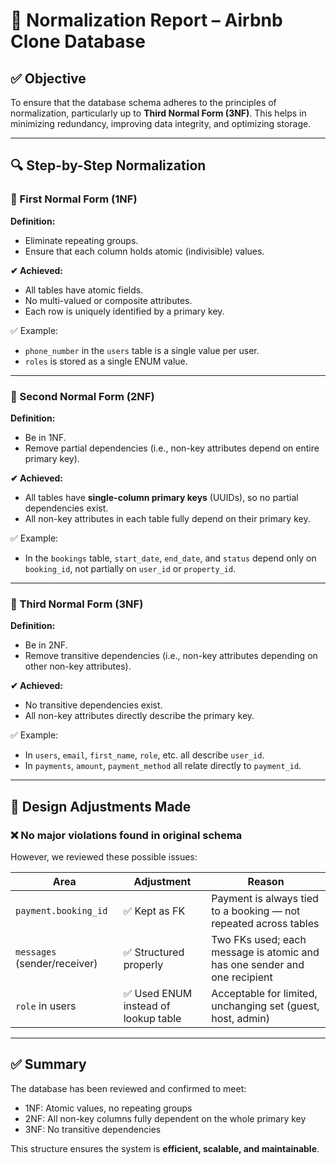 # 📘 Normalization Report – Airbnb Clone Database

## ✅ Objective

To ensure that the database schema adheres to the principles of normalization, particularly up to **Third Normal Form (3NF)**. This helps in minimizing redundancy, improving data integrity, and optimizing storage.

---

## 🔍 Step-by-Step Normalization

### 🔹 First Normal Form (1NF)

**Definition:**

- Eliminate repeating groups.
- Ensure that each column holds atomic (indivisible) values.

**✔ Achieved:**

- All tables have atomic fields.
- No multi-valued or composite attributes.
- Each row is uniquely identified by a primary key.

✅ Example:

- `phone_number` in the `users` table is a single value per user.
- `roles` is stored as a single ENUM value.

---

### 🔹 Second Normal Form (2NF)

**Definition:**

- Be in 1NF.
- Remove partial dependencies (i.e., non-key attributes depend on entire primary key).

**✔ Achieved:**

- All tables have **single-column primary keys** (UUIDs), so no partial dependencies exist.
- All non-key attributes in each table fully depend on their primary key.

✅ Example:

- In the `bookings` table, `start_date`, `end_date`, and `status` depend only on `booking_id`, not partially on `user_id` or `property_id`.

---

### 🔹 Third Normal Form (3NF)

**Definition:**

- Be in 2NF.
- Remove transitive dependencies (i.e., non-key attributes depending on other non-key attributes).

**✔ Achieved:**

- No transitive dependencies exist.
- All non-key attributes directly describe the primary key.

✅ Example:

- In `users`, `email`, `first_name`, `role`, etc. all describe `user_id`.
- In `payments`, `amount`, `payment_method` all relate directly to `payment_id`.

---

## 🧹 Design Adjustments Made

### ❌ No major violations found in original schema

However, we reviewed these possible issues:

| Area                         | Adjustment                           | Reason                                                                    |
| ---------------------------- | ------------------------------------ | ------------------------------------------------------------------------- |
| `payment.booking_id`         | ✅ Kept as FK                        | Payment is always tied to a booking — not repeated across tables          |
| `messages` (sender/receiver) | ✅ Structured properly               | Two FKs used; each message is atomic and has one sender and one recipient |
| `role` in users              | ✅ Used ENUM instead of lookup table | Acceptable for limited, unchanging set (guest, host, admin)               |

---

## ✅ Summary

The database has been reviewed and confirmed to meet:

- 1NF: Atomic values, no repeating groups
- 2NF: All non-key columns fully dependent on the whole primary key
- 3NF: No transitive dependencies

This structure ensures the system is **efficient, scalable, and maintainable**.
